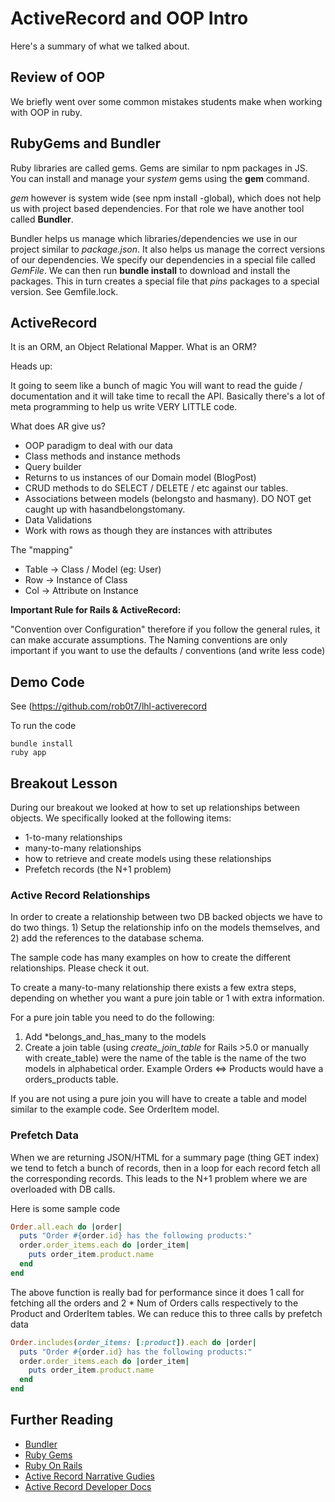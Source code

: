 # ActiveRecord and OOP Intro

Here's a summary of what we talked about.

## Review of OOP

We briefly went over some common mistakes students make when working
with OOP in ruby.

## RubyGems and Bundler

Ruby libraries are called gems. Gems are similar to npm packages in
JS. You can install and manage your *system* gems using the **gem**
command.

*gem* however is system wide (see npm install -global), which does not
help us with project based dependencies. For that role we have another
tool called **Bundler**.

Bundler helps us manage which libraries/dependencies we use in our
project similar to *package.json*. It also helps us manage the correct versions of our
dependencies. We specify our dependencies in a special file called
*GemFile*. We can then run **bundle install** to download and install
the packages. This in turn creates a special file that *pins* packages
to a special version. See Gemfile.lock.

## ActiveRecord

It is an ORM, an Object Relational Mapper. What is an ORM?

Heads up:

It going to seem like a bunch of magic
You will want to read the guide / documentation and it will take time to recall the API.
Basically there's a lot of meta programming to help us write VERY LITTLE code.

What does AR give us?
* OOP paradigm to deal with our data
* Class methods and instance methods
* Query builder
* Returns to us instances of our Domain model (BlogPost)
* CRUD methods to do SELECT / DELETE / etc against our tables.
* Associations between models (belongsto and hasmany). DO NOT get caught up with hasandbelongstomany.
* Data Validations
* Work with rows as though they are instances with attributes

The "mapping"
* Table -> Class / Model (eg: User)
* Row -> Instance of Class
* Col -> Attribute on Instance

**Important Rule for Rails & ActiveRecord:**

"Convention over Configuration" therefore if you follow the general
rules, it can make accurate assumptions. The Naming conventions are
only important if you want to use the defaults / conventions (and
write less code)

## Demo Code

See (https://github.com/rob0t7/lhl-activerecord

To run the code
``` shell
bundle install
ruby app
```

## Breakout Lesson

During our breakout we looked at how to set up relationships between
objects. We specifically looked at the following items:

* 1-to-many relationships
* many-to-many relationships
* how to retrieve and create models using these relationships
* Prefetch records (the N+1 problem)

### Active Record Relationships

In order to create a relationship between two DB backed objects we
have to do two things. 1) Setup the relationship info on the models
themselves, and 2) add the references to the database schema.

The sample code has many examples on how to create the different
relationships. Please check it out.

To create a many-to-many relationship there exists a few extra steps,
depending on whether you want a pure join table or 1 with extra
information.

For a pure join table you need to do the following:

1. Add *belongs_and_has_many to the models
2. Create a join table (using *create_join_table* for Rails >5.0 or
   manually with create_table) were the name of the table is the name
   of the two models in alphabetical order. Example Orders <=>
   Products would have a orders_products table.

If you are not using a pure join you will have to create a table and
model similar to the example code. See OrderItem model.

### Prefetch Data

When we are returning JSON/HTML for a summary page (thing GET index)
we tend to fetch a bunch of records, then in a loop for each record
fetch all the corresponding records. This leads to the N+1 problem
where we are overloaded with DB calls.

Here is some sample code

``` ruby
Order.all.each do |order|
  puts "Order #{order.id} has the following products:"
  order.order_items.each do |order_item|
    puts order_item.product.name
  end
end
```

The above function is really bad for performance since it does 1 call
for fetching all the orders and 2 * Num of Orders calls respectively
to the Product and OrderItem tables. We can reduce this to three calls
by prefetch data

``` ruby
Order.includes(order_items: [:product]).each do |order|
  puts "Order #{order.id} has the following products:"
  order.order_items.each do |order_item|
    puts order_item.product.name
  end
end
```

## Further Reading

* [Bundler](http://bundler.io)
* [Ruby Gems](https://rubygems.org/)
* [Ruby On Rails](http://rubyonrails.org/)
* [Active Record Narrative Gudies](http://guides.rubyonrails.org/)
* [Active Record Developer Docs](https://api.rubyonrails.org)

